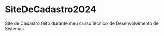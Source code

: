 # SiteDeCadastro2024
Site de Cadastro feito durante meu curso técnico de Desenvolvimento de Sistemas
